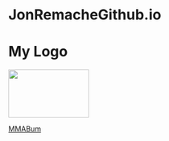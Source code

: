 <!DOCTYPE html>
<html>
<head>
  <h1>JonRemacheGithub.io</h1>
</head>
<body>
<h1>My Logo</h1>
</body>
  <div>
<img src="images/Logoo.jpg" width="160" height="95">
  </div>

<div id="div5">
  </div>
  <body>
  <p><a href= "http://www.mmabum.com">MMABum</a><p>

